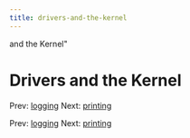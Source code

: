 ```yaml
---
title: drivers-and-the-kernel
---
```


and the Kernel"

# Drivers and the Kernel

Prev: [logging](logging.md) Next:
[printing](printing.md)

Prev: [logging](logging.md) Next:
[printing](printing.md)
